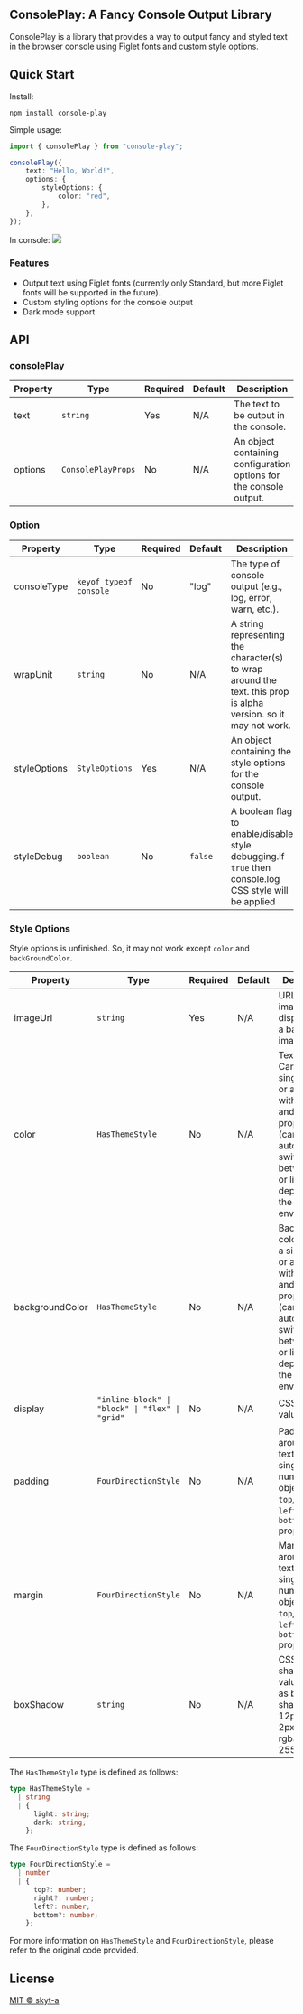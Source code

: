 ## ConsolePlay: A Fancy Console Output Library

ConsolePlay is a library that provides a way to output fancy and styled text in the browser console using Figlet fonts and custom style options.

## Quick Start

Install:
```
npm install console-play
```

Simple usage:

```ts
import { consolePlay } from "console-play";

consolePlay({
    text: "Hello, World!",
    options: {
        styleOptions: {
            color: "red",
        },
    },
});
```

In console:
<img src="https://user-images.githubusercontent.com/36734151/237031951-78ce243f-1703-4b01-b781-50c0282d4948.png">

### Features

- Output text using Figlet fonts (currently only Standard, but more Figlet fonts will be supported in the future).
- Custom styling options for the console output
- Dark mode support

## API
### consolePlay

| Property | Type | Required | Default | Description |
| -------- | ---- | -------- | ------- | ----------- |
| text | `string` | Yes | N/A | The text to be output in the console. |
| options | `ConsolePlayProps` | No | N/A | An object containing configuration options for the console output. |

### Option

| Property | Type | Required | Default | Description |
| -------- | ---- | -------- | ------- | ----------- |
| consoleType | `keyof typeof console` | No | "log" | The type of console output (e.g., log, error, warn, etc.). |
| wrapUnit | `string` | No | N/A | A string representing the character(s) to wrap around the text. this prop is alpha version. so it may not work. |
| styleOptions | `StyleOptions` | Yes | N/A | An object containing the style options for the console output. |
| styleDebug | `boolean` | No | `false` | A boolean flag to enable/disable style debugging.if `true` then console.log CSS style will be applied |

### Style Options

Style options is unfinished. So, it may not work except `color` and `backGroundColor`.

| Property | Type | Required | Default | Description |
| -------- | ---- | -------- | ------- | ----------- |
| imageUrl | `string` | Yes | N/A | URL of the image to be displayed as a background image. |
| color | `HasThemeStyle` | No | N/A | Text color. Can be a single color or an object with `light` and `dark` properties (can automatically switch between dark or light mode depending on the user's environment). |
| backgroundColor | `HasThemeStyle` | No | N/A | Background color. Can be a single color or an object with `light` and `dark` properties (can automatically switch between dark or light mode depending on the user's environment).|
| display | `"inline-block" \| "block" \| "flex" \| "grid"` | No | N/A | CSS display value. |
| padding | `FourDirectionStyle` | No | N/A | Padding around the text. Can be a single number or an object with `top`, `right`, `left`, and `bottom` properties. |
| margin | `FourDirectionStyle` | No | N/A | Margin around the text. Can be a single number or an object with `top`, `right`, `left`, and `bottom` properties. |
| boxShadow | `string` | No | N/A | CSS box-shadow value. such as box-shadow: 12px 12px 2px 1px rgba(0, 0, 255, .2);|

The `HasThemeStyle` type is defined as follows:

```typescript
type HasThemeStyle =
  | string
  | {
      light: string;
      dark: string;
    };
```

The `FourDirectionStyle` type is defined as follows:

```typescript
type FourDirectionStyle =
  | number
  | {
      top?: number;
      right?: number;
      left?: number;
      bottom?: number;
    };
```

For more information on `HasThemeStyle` and `FourDirectionStyle`, please refer to the original code provided.
## License
[MIT © skyt-a](./LICENSE)
